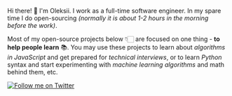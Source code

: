 Hi there! 👋 I'm Oleksii. I work as a full-time software engineer. In my spare time I do open-sourcing _(normally it is about 1-2 hours in the morning before the work)_.

Most of my open-source projects below 👇🏻 are focused on one thing -  **to help people learn** 📚. You may use these projects to learn about _algorithms in JavaScript_ and get prepared for _technical interviews_, or to learn _Python_ syntax and start experimenting with _machine learning algorithms_ and math behind them, etc.

<a href="https://twitter.com/Trekhleb">
  <img src="https://raw.githubusercontent.com/trekhleb/trekhleb/master/assets/icons/twitter.svg" alt="Follow me on Twitter" />
</a>
